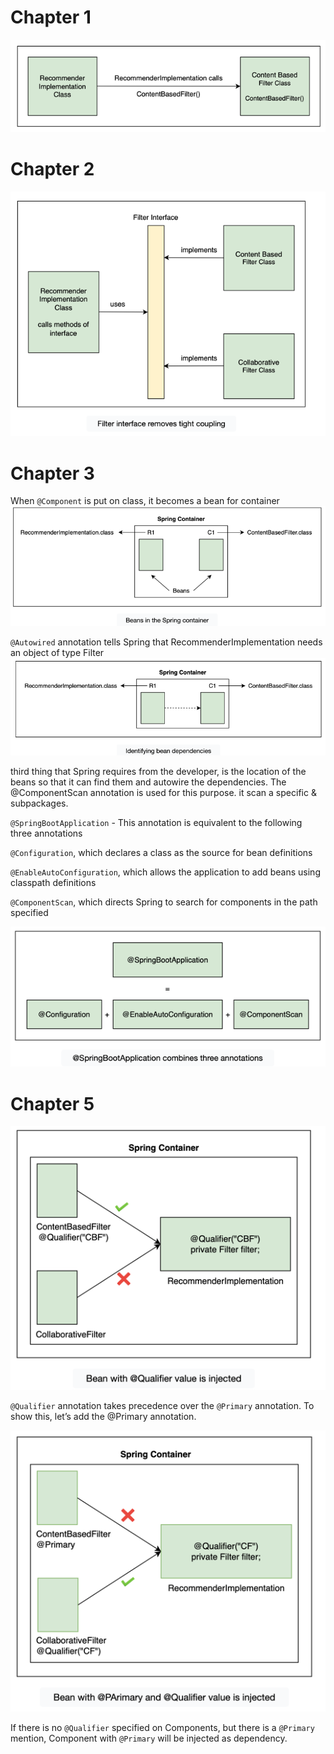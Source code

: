 # Chapter 1

![img.png](src/main/resources/static/chapter1.png)

# Chapter 2

![img.png](src/main/resources/static/chapter2.png)

# Chapter 3
When `@Component` is put on class, it becomes a bean for container 
![img.png](src/main/resources/static/chapter3_beans.png)

`@Autowired` annotation tells Spring that RecommenderImplementation needs an object of type Filter
![img.png](src/main/resources/static/chapter3_autowired.png)

third thing that Spring requires from the developer, is the location of the beans so that it can find them and autowire the dependencies. The @ComponentScan annotation is used for this purpose.
it scan a specific & subpackages.

`@SpringBootApplication` - This annotation is equivalent to the following three annotations

`@Configuration`, which declares a class as the source for bean definitions

`@EnableAutoConfiguration`, which allows the application to add beans using classpath definitions

`@ComponentScan`, which directs Spring to search for components in the path specified

![img.png](src/main/resources/static/chapter3_springboot.png)

# Chapter 5

![img.png](src/main/resources/static/chapter5_qualifier.png)

`@Qualifier` annotation takes precedence over the `@Primary` annotation. To show this, let’s add the @Primary annotation.

![img.png](src/main/resources/static/chapter5_primary.png)

If there is no `@Qualifier` specified on Components, but there is a `@Primary` mention, 
Component with `@Primary` will be injected as dependency.